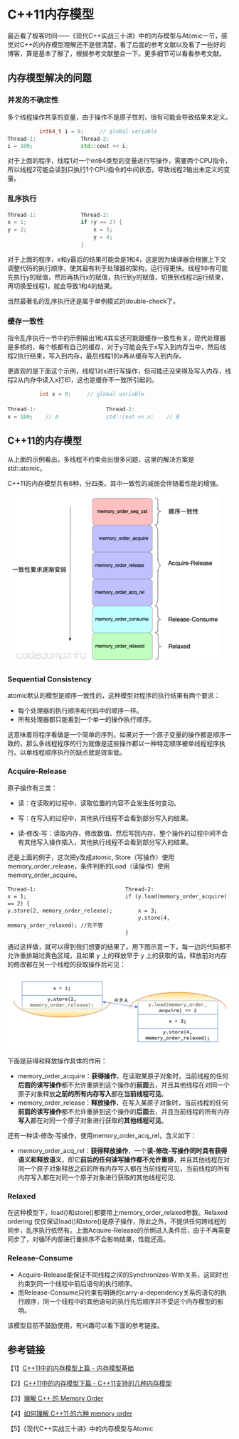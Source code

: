 # C++11内存模型

最近看了极客时间——《现代C++实战三十讲》中的内存模型与Atomic一节，感觉对C++的内存模型理解还不是很清楚，看了后面的参考文献以及看了一些好的博客，算是基本了解了，根据参考文献整合一下。更多细节可以看看参考文献。

## 内存模型解决的问题

### 并发的不确定性

多个线程操作共享的变量，由于操作不是原子性的，很有可能会导致结果未定义。

```c++
          int64_t i = 0;     // global variable
Thread-1:              Thread-2:
i = 100;               std::cout << i;
```

对于上面的程序，线程1对一个int64类型的变量进行写操作，需要两个CPU指令，所以线程2可能会读到只执行1个CPU指令的中间状态，导致线程2输出未定义的变量。

### 乱序执行

```c++
Thread-1:              Thread-2:
x = 1;                 if (y == 2) {
y = 2;				       x = 3;
                           y = 4;
                       }
```

对于上面的程序，x和y最后的结果可能会是1和4，这是因为编译器会根据上下文调整代码的执行顺序，使其最有利于处理器的架构，运行得更快。线程1中有可能先执行y的赋值，然后再执行x的赋值，执行到y的赋值，切换到线程2运行结束，再切换至线程1，就会导致1和4的结果。

当然最著名的乱序执行还是属于单例模式的double-check了。

### 缓存一致性

指令乱序执行一节中的示例输出1和4其实还可能跟缓存一致性有关，现代处理器是多核的，每个核都有自己的缓存，对于y可能会先于x写入到内存当中，然后线程2执行结束，写入到内存，最后线程1的x再从缓存写入到内存。

更直观的是下面这个示例，线程1对x进行写操作，但可能还没来得及写入内存，线程2从内存中读入x打印，这也是缓存不一致所引起的。

```c++
          int x = 0;     // global variable
		  
Thread-1:                      Thread-2:
x = 100;    // A               std::cout << x;    // B
```

## C++11的内存模型

从上面的示例看出，多线程不约束会出很多问题，这里的解决方案是std::atomic。

C++11的内存模型共有6种，分四类。其中一致性的减弱会伴随着性能的增强。

<img src="assets/image-20200816233034724.png" alt="image-20200816233034724" style="zoom: 50%;" />

### Sequential Consistency

atomic默认的模型是顺序一致性的，这种模型对程序的执行结果有两个要求：

- 每个处理器的执行顺序和代码中的顺序一样。
- 所有处理器都只能看到一个单一的操作执行顺序。

这意味着将程序看做是一个简单的序列。如果对于一个原子变量的操作都是顺序一致的，那么多线程程序的行为就像是这些操作都以一种特定顺序被单线程程序执行。以单线程顺序执行的缺点就是效率低。

### Acquire-Release

原子操作有三类：

- 读：在读取的过程中，读取位置的内容不会发生任何变动。

- 写：在写入的过程中，其他执行线程不会看到部分写入的结果。

- 读‐修改‐写：读取内存、修改数值、然后写回内存，整个操作的过程中间不会有其他写入操作插入，其他执行线程不会看到部分写入的结果。

还是上面的例子，这次把y改成atomic<int>, Store（写操作）使用memory_order_release，条件判断的Load（读操作）使用memory_order_acquire。

```
Thread-1:                            Thread-2:
x = 1;                               if (y.load(memory_order_acquire) == 2) {
y.store(2, memory_order_release);		 x = 3;
                                         y.store(4, memory_order_relaxed); //先不管
                                     }
```

通过这样做，就可以得到我们想要的结果了。用下图示意一下，每一边的代码都不允许重排越过黄色区域，且如果 y 上的释放早于 y 上的获取的话，释放前对内存的修改都在另一个线程的获取操作后可见：

![image-20200816235229162](assets/image-20200816235229162.png)

下面是获得和释放操作具体的作用：

- memory_order_acquire：**获得操作**，在读取某原子对象时，当前线程的任何**后面的读写操作**都不允许重排到这个操作的**前面**去，并且其他线程在对同一个原子对象释放**之前的所有内存写入**都在**当前线程可见**。
- memory_order_release：**释放操作**，在写入某原子对象时，当前线程的任何**前面的读写操作**都不允许重排到这个操作的**后面**去，并且当前线程的所有内存**写入**都在对同一个原子对象进行获取的**其他线程可见**。

还有一种读‐修改‐写操作，使用memory_order_acq_rel，含义如下：

- memory_order_acq_rel：**获得释放操作**，一个**读‐修改‐写操作同时具有获得语义和释放语义**，即它**前后的任何读写操作都不允许重排**，并且其他线程在对同一个原子对象释放之前的所有内存写入都在当前线程可见，当前线程的所有内存写入都在对同一个原子对象进行获取的其他线程可见.

### Relaxed

在这种模型下，load()和store()都要带上memory_order_relaxed参数。Relaxed ordering 仅仅保证load()和store()是原子操作，除此之外，不提供任何跨线程的同步，乱序执行依然有。上面Acquire-Release的示例进入条件后，由于不再需要同步了，对循环内部进行重排序不会影响结果，性能还高。

### Release-Consume

- Acquire-Release能保证不同线程之间的Synchronizes-With关系，这同时也约束到同一个线程中前后语句的执行顺序。
- 而Release-Consume只约束有明确的carry-a-dependency关系的语句的执行顺序，同一个线程中的其他语句的执行先后顺序并不受这个内存模型的影响。

该模型目前不鼓励使用，有兴趣可以看下面的参考链接。



## 参考链接

【1】[C++11中的内存模型上篇 - 内存模型基础](https://www.codedump.info/post/20191214-cxx11-memory-model-1/#sequential-consistency-顺序一致性)

【2】[C++11中的内存模型下篇 - C++11支持的几种内存模型](https://www.codedump.info/post/20191214-cxx11-memory-model-2/#release-consume)

【3】[理解 C++ 的 Memory Order](http://senlinzhan.github.io/2017/12/04/cpp-memory-order/)

【4】[如何理解 C++11 的六种 memory order](https://www.zhihu.com/question/24301047)

【5】《现代C++实战三十讲》中的内存模型与Atomic